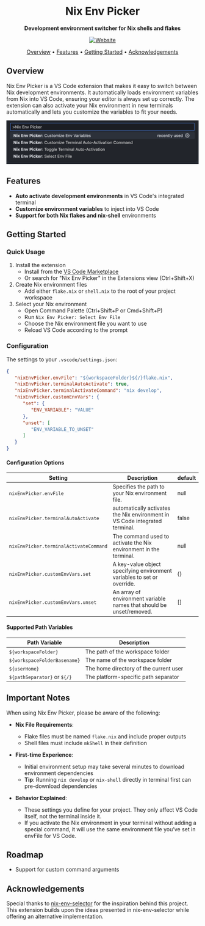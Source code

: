 <div align="center">
    <h1>Nix Env Picker</h1>
    <p>
        <b>Development environment switcher for Nix shells and flakes</b>
    </p>
    <p>
        <a href="https://code.visualstudio.com/api"><img src="https://img.shields.io/badge/VSCode-Developer-blue?logo=Safari" alt="Website"/></a>
    </p>
    <p>
        <a href="#Overview">Overview</a> •
        <a href="#Features">Features</a> •
        <a href="#Getting-Started">Getting Started</a> •
        <a href="#Acknowledgements">Acknowledgements</a>
    </p>
</div>

## Overview

Nix Env Picker is a VS Code extension that makes it easy to switch between Nix development environments. It automatically loads environment variables from Nix into VS Code, ensuring your editor is always set up correctly. The extension can also activate your Nix environment in new terminals automatically and lets you customize the variables to fit your needs.

![select env](resources/usage-select.png)

## Features

- **Auto activate development environments** in VS Code's integrated terminal
- **Customize environment variables** to inject into VS Code
- **Support for both Nix flakes and nix-shell** environments

## Getting Started

### Quick Usage
1. Install the extension
   - Install from the [VS Code Marketplace](https://marketplace.visualstudio.com/items?itemName=io-github-oops418.nix-env-picker)
   - Or search for "Nix Env Picker" in the Extensions view (Ctrl+Shift+X)
2. Create Nix environment files
   - Add either `flake.nix` or `shell.nix` to the root of your project workspace
3. Select your Nix environment
   - Open Command Palette (Ctrl+Shift+P or Cmd+Shift+P)
   - Run `Nix Env Picker: Select Env File`
   - Choose the Nix environment file you want to use
   - Reload VS Code according to the prompt

### Configuration

The settings to your `.vscode/settings.json`:

```json
{
   "nixEnvPicker.envFile": "${workspaceFolder}${/}flake.nix",
   "nixEnvPicker.terminalAutoActivate": true,
   "nixEnvPicker.terminalActivateCommand": "nix develop",
   "nixEnvPicker.customEnvVars": {
      "set": {
         "ENV_VARIABLE": "VALUE"
      },
      "unset": [
         "ENV_VARIABLE_TO_UNSET"
      ]
   }
}
```

#### Configuration Options

| Setting | Description | default |
|---------|-------------|---------|
| `nixEnvPicker.envFile` | Specifies the path to your Nix environment file. | null |
| `nixEnvPicker.terminalAutoActivate` | automatically activates the Nix environment in VS Code integrated terminal.| false |
| `nixEnvPicker.terminalActivateCommand` | The command used to activate the Nix environment in the terminal. | null |
| `nixEnvPicker.customEnvVars.set` | A key-value object specifying environment variables to set or override. | {} |
| `nixEnvPicker.customEnvVars.unset` | An array of environment variable names that should be unset/removed. | [] |

#### Supported Path Variables

| Path Variable              | Description                              |
|----------------------------|------------------------------------------|
| `${workspaceFolder}`         | The path of the workspace folder         |
| `${workspaceFolderBasename}` | The name of the workspace folder         |
| `${userHome}`               | The home directory of the current user   |
| `${pathSeparator}` or `${/}`   | The platform-specific path separator     |

## Important Notes

When using Nix Env Picker, please be aware of the following:

- **Nix File Requirements**:
  - Flake files must be named `flake.nix` and include proper outputs
  - Shell files must include `mkShell` in their definition

- **First-time Experience**:
  - Initial environment setup may take several minutes to download environment dependencies
  - **Tip**: Running `nix develop` or `nix-shell` directly in terminal first can pre-download dependencies

- **Behavior Explained**:
  - These settings you define for your project. They only affect VS Code itself, not the terminal inside it.
  - If you activate the Nix environment in your terminal without adding a special command, it will use the same environment file you’ve set in envFile for VS Code.

## Roadmap

- Support for custom command arguments

## Acknowledgements

Special thanks to [nix-env-selector](https://github.com/arrterian/nix-env-selector) for the inspiration behind this project. This extension builds upon the ideas presented in nix-env-selector while offering an alternative implementation.

